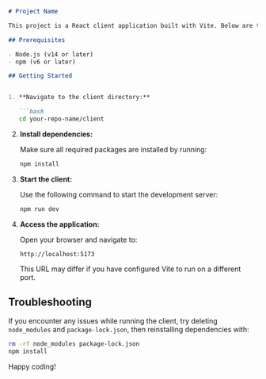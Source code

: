 

```markdown
# Project Name

This project is a React client application built with Vite. Below are the steps to get the client up and running.

## Prerequisites

- Node.js (v14 or later)
- npm (v6 or later)

## Getting Started


1. **Navigate to the client directory:**

   ```bash
   cd your-repo-name/client
   ```

2. **Install dependencies:**

   Make sure all required packages are installed by running:

   ```bash
   npm install
   ```

3. **Start the client:**

   Use the following command to start the development server:

   ```bash
   npm run dev
   ```

4. **Access the application:**

   Open your browser and navigate to:

   ```
   http://localhost:5173
   ```

   This URL may differ if you have configured Vite to run on a different port.


## Troubleshooting

If you encounter any issues while running the client, try deleting `node_modules` and `package-lock.json`, then reinstalling dependencies with:

```bash
rm -rf node_modules package-lock.json
npm install
```

Happy coding!

